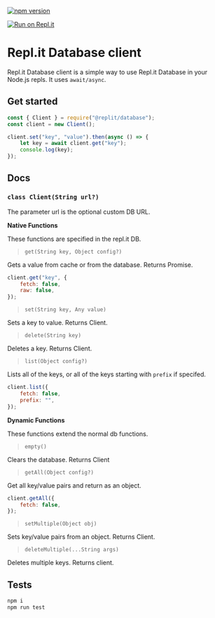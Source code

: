 [![npm version](https://badge.fury.io/js/%40replit%2Fdatabase.svg)](https://badge.fury.io/js/%40replit%2Fdatabase)

[![Run on Repl.it](https://repl.it/badge/github/replit/database-node)](https://repl.it/github/replit/database-node)

# Repl.it Database client
Repl.it Database client is a simple way to use Repl.it Database in your Node.js repls. It uses `await/async`.

## Get started
```js
const { Client } = require("@replit/database");
const client = new Client();

client.set("key", "value").then(async () => {
	let key = await client.get("key");
	console.log(key);
});
```

## Docs
### `class Client(String url?)`
The parameter url is the optional custom DB URL.

**Native Functions**

These functions are specified in the repl.it DB.

> `get(String key, Object config?)`

Gets a value from cache or from the database. Returns Promise.
```js
client.get("key", {
	fetch: false,
	raw: false,
});
```

> `set(String key, Any value)`

Sets a key to value. Returns Client. 

> `delete(String key)`

Deletes a key. Returns Client.

> `list(Object config?)`

Lists all of the keys, or all of the keys starting with `prefix` if specifed.
```js
client.list({
	fetch: false,
	prefix: "",
});
```

**Dynamic Functions**

These functions extend the normal db functions.

> `empty()`

Clears the database. Returns Client

> `getAll(Object config?)`

Get all key/value pairs and return as an object.
```js
client.getAll({ 
	fetch: false,
});
```

> `setMultiple(Object obj)`

Sets key/value pairs from an object. Returns Client.

> `deleteMultiple(...String args)`

Deletes multiple keys. Returns client.

## Tests
```sh
npm i
npm run test
```
